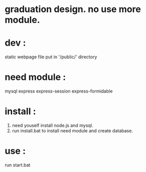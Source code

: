 # graduation design. no use more module.

# dev :
static webpage file put in '/public/' directory

# need module :
mysql express express-session express-formidable

# install :
1. need youself install node.js and mysql.
2. run install.bat to install need module and create database.

# use :
run start.bat